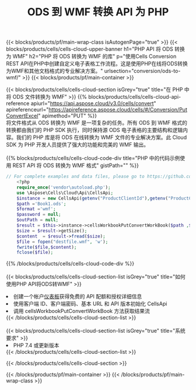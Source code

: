 ﻿---
title:  ODS 到 WMF 转换 API 为 PHP
description: 用于 Microsoft Excel 和 OpenOffice Calc 的云 API 和 SDK。将电子表格转换为其他格式文件。
url: /zh/php/conversion/ods-to-wmf/
---
{{< blocks/products/pf/main-wrap-class isAutogenPage="true" >}}
{{< blocks/products/cells/cells-cloud-upper-banner h1="PHP API 将 ODS 转换为 WMF" h2="PHP 将 ODS 转换为 WMF 的库" p="使用Cells Conversion REST API在PHP中创建自定义电子表格工作流程。这是使用PHP在线将ODS转换为WMF和其他文档格式的专业解决方案。" urlsection="conversion/ods-to-wmf/" >}}
{{< blocks/products/pf/main-container >}}

{{< blocks/products/cells/cells-cloud-section isGrey="true" title="在 PHP 中将 ODS 文件转换为 WMF" >}}
{{% blocks/products/cells/cells-cloud-api-reference apiurl="https://api.aspose.cloud/v3.0/cells/convert" apireferenceurl="https://apireference.aspose.cloud/cells/#/Conversion/PutConvertExcel" apimethod="PUT" %}}
<br/>
将文件格式从 ODS 转换为 WMF 是一项复杂的任务。所有 ODS 到 WMF 格式的转换都由我们的 PHP SDK 执行，同时保持源 ODS 电子表格的主要结构和逻辑内容。我们的 PHP 库是将 ODS 在线转换为 WMF 文件的专业解决方案。此 Cloud SDK 为 PHP 开发人员提供了强大的功能和完美的 WMF 输出。
<br/>
<br/>
{{% blocks/products/cells/cells-cloud-code-div title="PHP 中的代码示例使用 REST API 将 ODS 转换为 WMF 格式" gistPath="" %}}
 
```php
// For complete examples and data files, please go to https://github.com/aspose-cells-cloud/aspose-cells-cloud-php/
    <?php
    require_once('vendor\autoload.php');
    use \Aspose\Cells\Cloud\Api\CellsApi;
    $instance = new CellsApi(getenv("ProductClientId"),getenv("ProductClientSecret"));
    $path ='Book1.ods';    
    $format ='wmf';
    $password = null;
    $outPath = null;      
    $result = $this->instance->cellsWorkbookPutConvertWorkBook($path ,$format, $password,  $outPath);
    $size = $result->getSize();
    $content  = $result->fread($size);
    $file = fopen("destfile.wmf", 'w');
    fwrite($file,$content);
    fclose($file);
```
 
{{% /blocks/products/cells/cells-cloud-code-div %}}
<br/>
<br/>
{{< blocks/products/cells/cells-cloud-section-list isGrey="true" title="如何使用PHP API将ODS转WMF" >}}
<li>创建一个帐户<a href="https://dashboard.aspose.cloud/">仪表板</a>获得免费的 API 配额和授权详细信息</li>
<li>使用客户端 ID、客户端密码、基本 URL 和 API 版本初始化 CellsApi</li>
<li>调用 cellsWorkbookPutConvertWorkBook 方法获取结果流</li>
{{< /blocks/products/cells/cells-cloud-section-list >}}
<br/>
<br/>
{{< blocks/products/cells/cells-cloud-section-list isGrey="true" title="系统要求" >}}
<li>PHP 7.4 或更新版本</li>
{{< /blocks/products/cells/cells-cloud-section-list >}}

{{< /blocks/products/cells/cells-cloud-section >}}

{{< /blocks/products/pf/main-container >}}
{{< /blocks/products/pf/main-wrap-class >}}
